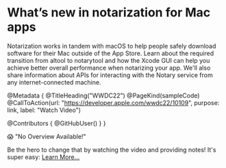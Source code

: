 # What’s new in notarization for Mac apps

Notarization works in tandem with macOS to help people safely download software for their Mac outside of the App Store. Learn about the required transition from altool to notarytool and how the Xcode GUI can help you achieve better overall performance when notarizing your app. We'll also share information about APIs for interacting with the Notary service from any internet-connected machine.

@Metadata {
   @TitleHeading("WWDC22")
   @PageKind(sampleCode)
   @CallToAction(url: "https://developer.apple.com/wwdc22/10109", purpose: link, label: "Watch Video")

   @Contributors {
      @GitHubUser(<replace this with your GitHub handle>)
   }
}

😱 "No Overview Available!"

Be the hero to change that by watching the video and providing notes! It's super easy:
 [Learn More…](https://wwdcnotes.github.io/WWDCNotes/documentation/wwdcnotes/contributing)
